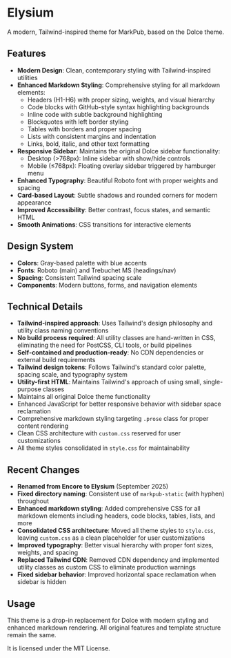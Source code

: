 # Elysium

A modern, Tailwind-inspired theme for MarkPub, based on the Dolce theme.

## Features

- **Modern Design**: Clean, contemporary styling with Tailwind-inspired utilities
- **Enhanced Markdown Styling**: Comprehensive styling for all markdown elements:
  - Headers (H1-H6) with proper sizing, weights, and visual hierarchy
  - Code blocks with GitHub-style syntax highlighting backgrounds
  - Inline code with subtle background highlighting
  - Blockquotes with left border styling
  - Tables with borders and proper spacing
  - Lists with consistent margins and indentation
  - Links, bold, italic, and other text formatting
- **Responsive Sidebar**: Maintains the original Dolce sidebar functionality:
  - Desktop (>768px): Inline sidebar with show/hide controls
  - Mobile (≤768px): Floating overlay sidebar triggered by hamburger menu
- **Enhanced Typography**: Beautiful Roboto font with proper weights and spacing
- **Card-based Layout**: Subtle shadows and rounded corners for modern appearance
- **Improved Accessibility**: Better contrast, focus states, and semantic HTML
- **Smooth Animations**: CSS transitions for interactive elements

## Design System

- **Colors**: Gray-based palette with blue accents
- **Fonts**: Roboto (main) and Trebuchet MS (headings/nav)
- **Spacing**: Consistent Tailwind spacing scale
- **Components**: Modern buttons, forms, and navigation elements

## Technical Details

- **Tailwind-inspired approach**: Uses Tailwind's design philosophy and utility class naming conventions
- **No build process required**: All utility classes are hand-written in CSS, eliminating the need for PostCSS, CLI tools, or build pipelines
- **Self-contained and production-ready**: No CDN dependencies or external build requirements
- **Tailwind design tokens**: Follows Tailwind's standard color palette, spacing scale, and typography system
- **Utility-first HTML**: Maintains Tailwind's approach of using small, single-purpose classes
- Maintains all original Dolce theme functionality
- Enhanced JavaScript for better responsive behavior with sidebar space reclamation
- Comprehensive markdown styling targeting `.prose` class for proper content rendering
- Clean CSS architecture with `custom.css` reserved for user customizations
- All theme styles consolidated in `style.css` for maintainability

## Recent Changes

- **Renamed from Encore to Elysium** (September 2025)
- **Fixed directory naming**: Consistent use of `markpub-static` (with hyphen) throughout
- **Enhanced markdown styling**: Added comprehensive CSS for all markdown elements including headers, code blocks, tables, lists, and more
- **Consolidated CSS architecture**: Moved all theme styles to `style.css`, leaving `custom.css` as a clean placeholder for user customizations
- **Improved typography**: Better visual hierarchy with proper font sizes, weights, and spacing
- **Replaced Tailwind CDN**: Removed CDN dependency and implemented utility classes as custom CSS to eliminate production warnings
- **Fixed sidebar behavior**: Improved horizontal space reclamation when sidebar is hidden

## Usage

This theme is a drop-in replacement for Dolce with modern styling and enhanced markdown rendering. All original features and template structure remain the same.

It is licensed under the MIT License.
